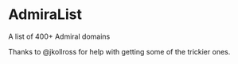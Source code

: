 # AdmiraList
A list of 400+ Admiral domains

Thanks to @jkollross for help with getting some of the trickier ones.
